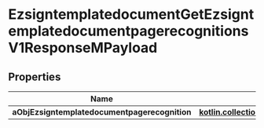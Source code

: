 
# EzsigntemplatedocumentGetEzsigntemplatedocumentpagerecognitionsV1ResponseMPayload

## Properties
| Name | Type | Description | Notes |
| ------------ | ------------- | ------------- | ------------- |
| **aObjEzsigntemplatedocumentpagerecognition** | [**kotlin.collections.List&lt;EzsigntemplatedocumentpagerecognitionResponseCompound&gt;**](EzsigntemplatedocumentpagerecognitionResponseCompound.md) |  |  |



